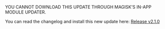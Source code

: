 YOU CANNOT DOWNLOAD THIS UPDATE THROUGH MAGISK'S IN-APP MODULE UPDATER.

You can read the changelog and install this new update here: [Release v2.1.0](https://github.com/JoshuaDoes/pixel-tensor-audio-decompressor/releases/tag/210)